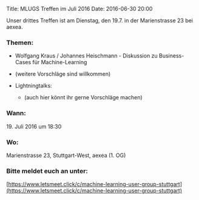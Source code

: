 Title: MLUGS Treffen im Juli 2016
Date: 2016-06-30 20:00

Unser drittes Treffen ist am Dienstag, den 19.7. in der Marienstrasse 23 bei aexea.

### Themen:

- Wolfgang Kraus / Johannes Heischmann - Diskussion zu Business-Cases für Machine-Learning 
- (weitere Vorschläge sind willkommen)
- Lightningtalks:

    + (auch hier könnt ihr gerne Vorschläge machen)

### Wann:

<p>19. Juli 2016 um 18:30</p>  

### Wo:

Marienstrasse 23, Stuttgart-West, aexea (1. OG)

### Bitte meldet euch an unter:
[https://www.letsmeet.click/c/machine-learning-user-group-stuttgart](https://www.letsmeet.click/c/machine-learning-user-group-stuttgart)
